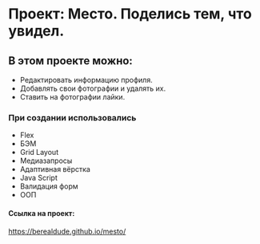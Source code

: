 # Проект: Место. Поделись тем, что увидел.

## В этом проекте можно:
* Редактировать информацию профиля.
* Добавлять свои фотографии и удалять их.
* Ставить на фотографии лайки.

### При создании использовались
* Flex
* БЭМ
* Grid Layout
* Медиазапросы
* Адаптивная вёрстка
* Java Script
* Валидация форм 
* ООП

#### Ссылка на проект:
https://berealdude.github.io/mesto/
